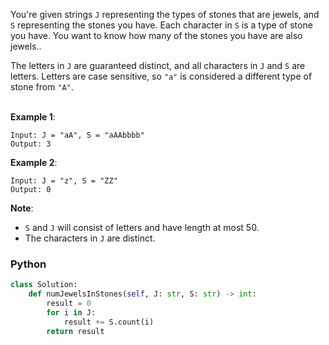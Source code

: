 You're given strings `J` representing the types of stones that are jewels, and `S` representing the stones you have.  Each character in `S` is a type of stone you have.  You want to know how many of the stones you have are also jewels..<br>

The letters in `J` are guaranteed distinct, and all characters in `J` and `S` are letters. Letters are case sensitive, so `"a"` is considered a different type of stone from `"A"`.<br><br>

 

**Example 1**:<br>
```
Input: J = "aA", S = "aAAbbbb"
Output: 3
```
**Example 2**:<br>
```
Input: J = "z", S = "ZZ"
Output: 0
```
**Note**:<br>
* `S` and `J` will consist of letters and have length at most 50.<br>
* The characters in `J` are distinct.<br>

### Python
```python
class Solution:
    def numJewelsInStones(self, J: str, S: str) -> int:
        result = 0
        for i in J:
            result += S.count(i)
        return result   
```

